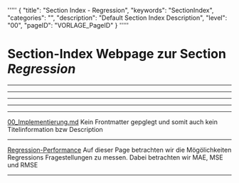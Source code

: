 '''''
{
"title": "Section Index - Regression",
"keywords": "SectionIndex",
"categories": "",
"description": "Default Section Index Description",
"level": "00",
"pageID": "VORLAGE_PageID"
}
'''''


<h1>Section-Index Webpage zur Section <i>Regression</i></h1>

<hr><hr><hr><hr><hr>


[00_Implementierung.md](C:/DocTool/output/Docus/Mathe/Regression/00_Implementierung.md)
Kein Frontmatter gepglegt und somit auch kein Titelinformation bzw Description<hr>


[Regression-Performance](C:/DocTool/output/Docus/Mathe/Regression/10_PerformanceMeasure.md)
Auf dieser Page betrachten wir die Mögölichkeiten Regressions Fragestellungen zu messen. Dabei betrachten wir MAE, MSE und RMSE <hr>